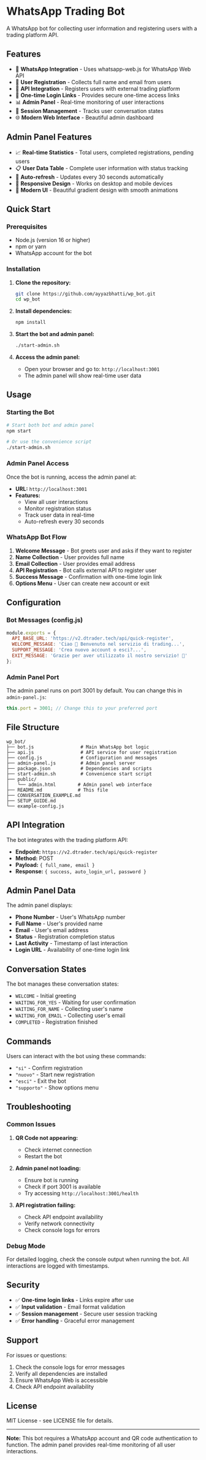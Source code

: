 # WhatsApp Trading Bot

A WhatsApp bot for collecting user information and registering users with a trading platform API.

## Features

- 🤖 **WhatsApp Integration** - Uses whatsapp-web.js for WhatsApp Web API
- 📝 **User Registration** - Collects full name and email from users
- 🔗 **API Integration** - Registers users with external trading platform
- 🔐 **One-time Login Links** - Provides secure one-time access links
- 📊 **Admin Panel** - Real-time monitoring of user interactions
- 🔄 **Session Management** - Tracks user conversation states
- 🌐 **Modern Web Interface** - Beautiful admin dashboard

## Admin Panel Features

- 📈 **Real-time Statistics** - Total users, completed registrations, pending users
- 📋 **User Data Table** - Complete user information with status tracking
- 🔄 **Auto-refresh** - Updates every 30 seconds automatically
- 📱 **Responsive Design** - Works on desktop and mobile devices
- 🎨 **Modern UI** - Beautiful gradient design with smooth animations

## Quick Start

### Prerequisites

- Node.js (version 16 or higher)
- npm or yarn
- WhatsApp account for the bot

### Installation

1. **Clone the repository:**
   ```bash
   git clone https://github.com/ayyazbhatti/wp_bot.git
   cd wp_bot
   ```

2. **Install dependencies:**
   ```bash
   npm install
   ```

3. **Start the bot and admin panel:**
   ```bash
   ./start-admin.sh
   ```

4. **Access the admin panel:**
   - Open your browser and go to: `http://localhost:3001`
   - The admin panel will show real-time user data

## Usage

### Starting the Bot

```bash
# Start both bot and admin panel
npm start

# Or use the convenience script
./start-admin.sh
```

### Admin Panel Access

Once the bot is running, access the admin panel at:
- **URL:** `http://localhost:3001`
- **Features:**
  - View all user interactions
  - Monitor registration status
  - Track user data in real-time
  - Auto-refresh every 30 seconds

### WhatsApp Bot Flow

1. **Welcome Message** - Bot greets user and asks if they want to register
2. **Name Collection** - User provides full name
3. **Email Collection** - User provides email address
4. **API Registration** - Bot calls external API to register user
5. **Success Message** - Confirmation with one-time login link
6. **Options Menu** - User can create new account or exit

## Configuration

### Bot Messages (config.js)

```javascript
module.exports = {
  API_BASE_URL: 'https://v2.dtrader.tech/api/quick-register',
  WELCOME_MESSAGE: 'Ciao 👋 Benvenuto nel servizio di trading...',
  SUPPORT_MESSAGE: 'Crea nuovo account o esci?...',
  EXIT_MESSAGE: 'Grazie per aver utilizzato il nostro servizio! 👋'
};
```

### Admin Panel Port

The admin panel runs on port 3001 by default. You can change this in `admin-panel.js`:

```javascript
this.port = 3001; // Change this to your preferred port
```

## File Structure

```
wp_bot/
├── bot.js                 # Main WhatsApp bot logic
├── api.js                 # API service for user registration
├── config.js              # Configuration and messages
├── admin-panel.js         # Admin panel server
├── package.json           # Dependencies and scripts
├── start-admin.sh         # Convenience start script
├── public/
│   └── admin.html        # Admin panel web interface
├── README.md             # This file
├── CONVERSATION_EXAMPLE.md
├── SETUP_GUIDE.md
└── example-config.js
```

## API Integration

The bot integrates with the trading platform API:

- **Endpoint:** `https://v2.dtrader.tech/api/quick-register`
- **Method:** POST
- **Payload:** `{ full_name, email }`
- **Response:** `{ success, auto_login_url, password }`

## Admin Panel Data

The admin panel displays:

- **Phone Number** - User's WhatsApp number
- **Full Name** - User's provided name
- **Email** - User's email address
- **Status** - Registration completion status
- **Last Activity** - Timestamp of last interaction
- **Login URL** - Availability of one-time login link

## Conversation States

The bot manages these conversation states:

- `WELCOME` - Initial greeting
- `WAITING_FOR_YES` - Waiting for user confirmation
- `WAITING_FOR_NAME` - Collecting user's name
- `WAITING_FOR_EMAIL` - Collecting user's email
- `COMPLETED` - Registration finished

## Commands

Users can interact with the bot using these commands:

- `"si"` - Confirm registration
- `"nuovo"` - Start new registration
- `"esci"` - Exit the bot
- `"supporto"` - Show options menu

## Troubleshooting

### Common Issues

1. **QR Code not appearing:**
   - Check internet connection
   - Restart the bot

2. **Admin panel not loading:**
   - Ensure bot is running
   - Check if port 3001 is available
   - Try accessing `http://localhost:3001/health`

3. **API registration failing:**
   - Check API endpoint availability
   - Verify network connectivity
   - Check console logs for errors

### Debug Mode

For detailed logging, check the console output when running the bot. All interactions are logged with timestamps.

## Security

- ✅ **One-time login links** - Links expire after use
- ✅ **Input validation** - Email format validation
- ✅ **Session management** - Secure user session tracking
- ✅ **Error handling** - Graceful error management

## Support

For issues or questions:
1. Check the console logs for error messages
2. Verify all dependencies are installed
3. Ensure WhatsApp Web is accessible
4. Check API endpoint availability

## License

MIT License - see LICENSE file for details.

---

**Note:** This bot requires a WhatsApp account and QR code authentication to function. The admin panel provides real-time monitoring of all user interactions. 